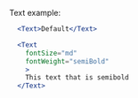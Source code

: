 Text example:
```jsx
  <Text>Default</Text>
```
```jsx
  <Text
    fontSize="md"
    fontWeight="semiBold"
    >
    This text that is semibold
  </Text>
```
